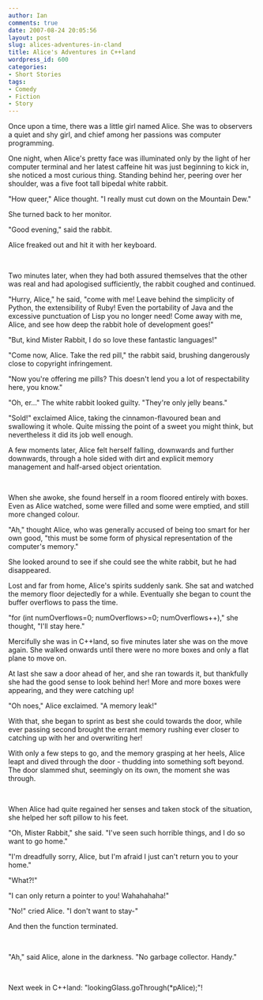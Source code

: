 ```yaml
---
author: Ian
comments: true
date: 2007-08-24 20:05:56
layout: post
slug: alices-adventures-in-cland
title: Alice's Adventures in C++land
wordpress_id: 600
categories:
- Short Stories
tags:
- Comedy
- Fiction
- Story
---
```


<div class="story" markdown="1">
<p>Once upon a time, there was a little girl named Alice. She was to observers a quiet and shy girl, and chief among her passions was computer programming.</p>
<p>One night, when Alice&#039;s pretty face was illuminated only by the light of her computer terminal and her latest caffeine hit was just beginning to kick in, she noticed a most curious thing. Standing behind her, peering over her shoulder, was a five foot tall bipedal white rabbit.</p>
<p>"How queer," Alice thought. "I really must cut down on the Mountain Dew."</p>
<p>She turned back to her monitor.</p>
<p>"Good evening," said the rabbit.</p>
<p>Alice freaked out and hit it with her keyboard.</p>
<br />
<p>Two minutes later, when they had both assured themselves that the other was real and had apologised sufficiently, the rabbit coughed and continued.</p>
<p>"Hurry, Alice," he said, "come with me! Leave behind the simplicity of Python, the extensibility of Ruby! Even the portability of Java and the excessive punctuation of Lisp you no longer need! Come away with me, Alice, and see how deep the rabbit hole of development goes!"</p>
<p>"But, kind Mister Rabbit, I do so love these fantastic languages!"</p>
<p>"Come now, Alice. Take the red pill," the rabbit said, brushing dangerously close to copyright infringement.</p>
<p>"Now you&#039;re offering me pills? This doesn&#039;t lend you a lot of respectability here, you know."</p>
<p>"Oh, er..." The white rabbit looked guilty. "They&#039;re only jelly beans."</p>
<p>"Sold!" exclaimed Alice, taking the cinnamon-flavoured bean and swallowing it whole. Quite missing the point of a sweet you might think, but nevertheless it did its job well enough.</p>
<p>A few moments later, Alice felt herself falling, downwards and further downwards, through a hole sided with dirt and explicit memory management and half-arsed object orientation.</p>
<br />
<p>When she awoke, she found herself in a room floored entirely with boxes. Even as Alice watched, some were filled and some were emptied, and still more changed colour.</p>
<p>"Ah," thought Alice, who was generally accused of being too smart for her own good, "this must be some form of physical representation of the computer&#039;s memory."</p>
<p>She looked around to see if she could see the white rabbit, but he had disappeared.</p>
<p>Lost and far from home, Alice&#039;s spirits suddenly sank. She sat and watched the memory floor dejectedly for a while. Eventually she began to count the buffer overflows to pass the time.</p>
<p>"for (int numOverflows=0; numOverflows&gt;=0; numOverflows++)," she thought, "I&#039;ll stay here."</p>
<p>Mercifully she was in C++land, so five minutes later she was on the move again. She walked onwards until there were no more boxes and only a flat plane to move on.</p>
<p>At last she saw a door ahead of her, and she ran towards it, but thankfully she had the good sense to look behind her! More and more boxes were appearing, and they were catching up!</p>
<p>"Oh noes," Alice exclaimed. "A memory leak!"</p>
<p>With that, she began to sprint as best she could towards the door, while ever passing second brought the errant memory rushing ever closer to catching up with her and overwriting her!</p>
<p>With only a few steps to go, and the memory grasping at her heels, Alice leapt and dived through the door - thudding into something soft beyond. The door slammed shut, seemingly on its own, the moment she was through.</p>
<br />
<p>When Alice had quite regained her senses and taken stock of the situation, she helped her soft pillow to his feet.</p>
<p>"Oh, Mister Rabbit," she said. "I&#039;ve seen such horrible things, and I do so want to go home."</p>
<p>"I&#039;m dreadfully sorry, Alice, but I&#039;m afraid I just can&#039;t return you to your home."</p>
<p>"What?!"</p>
<p>"I can only return a pointer to you! Wahahahaha!"</p>
<p>"No!" cried Alice. "I don&#039;t want to stay-"</p>
<p>And then the function terminated.</p>
<br />
<p>"Ah," said Alice, alone in the darkness. "No garbage collector. Handy."</p>
<br />
<p>Next week in C++land: "lookingGlass.goThrough(*pAlice);"!</p>
</div>
